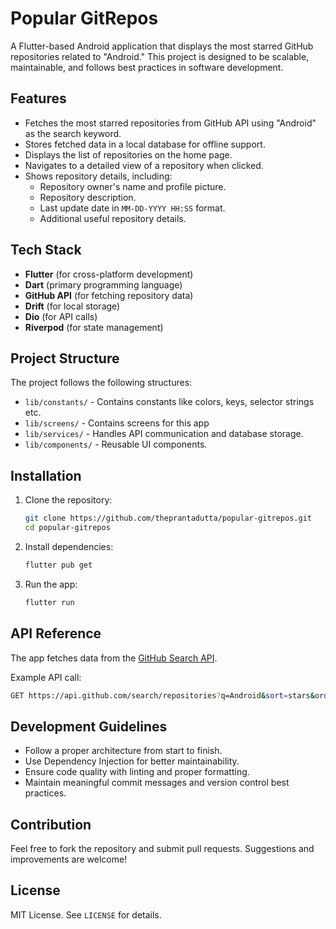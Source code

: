 # Popular GitRepos

A Flutter-based Android application that displays the most starred GitHub repositories related to "Android." This project is designed to be scalable, maintainable, and follows best practices in software development.

## Features

- Fetches the most starred repositories from GitHub API using "Android" as the search keyword.
- Stores fetched data in a local database for offline support.
- Displays the list of repositories on the home page.
- Navigates to a detailed view of a repository when clicked.
- Shows repository details, including:
  - Repository owner's name and profile picture.
  - Repository description.
  - Last update date in `MM-DD-YYYY HH:SS` format.
  - Additional useful repository details.

## Tech Stack

- **Flutter** (for cross-platform development)
- **Dart** (primary programming language)
- **GitHub API** (for fetching repository data)
- **Drift** (for local storage)
- **Dio** (for API calls)
- **Riverpod** (for state management)

## Project Structure

The project follows the following structures:

- `lib/constants/` - Contains constants like colors, keys, selector strings etc.
- `lib/screens/` - Contains screens for this app
- `lib/services/` - Handles API communication and database storage.
- `lib/components/` - Reusable UI components.

## Installation

1. Clone the repository:
   ```sh
   git clone https://github.com/theprantadutta/popular-gitrepos.git
   cd popular-gitrepos
   ```
2. Install dependencies:
   ```sh
   flutter pub get
   ```
3. Run the app:
   ```sh
   flutter run
   ```

## API Reference

The app fetches data from the [GitHub Search API](https://docs.github.com/en/rest/search#search-repositories).

Example API call:
```sh
GET https://api.github.com/search/repositories?q=Android&sort=stars&order=desc
```

## Development Guidelines

- Follow a proper architecture from start to finish.
- Use Dependency Injection for better maintainability.
- Ensure code quality with linting and proper formatting.
- Maintain meaningful commit messages and version control best practices.

## Contribution

Feel free to fork the repository and submit pull requests. Suggestions and improvements are welcome!

## License

MIT License. See `LICENSE` for details.
